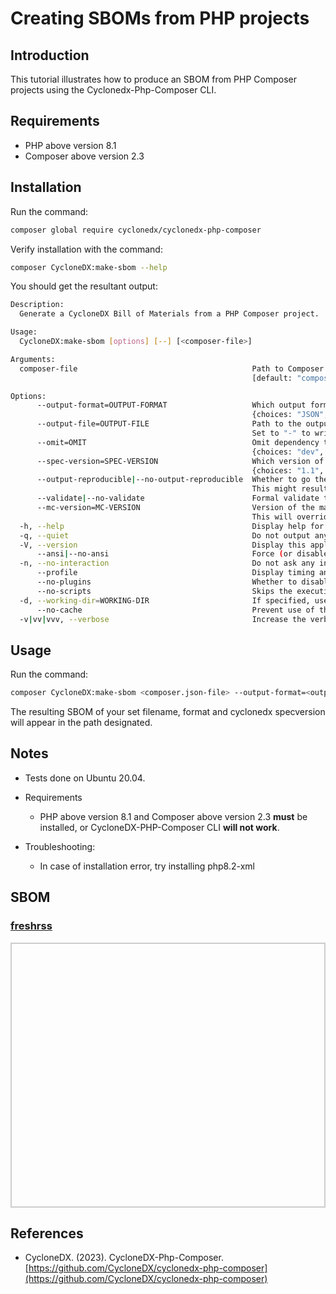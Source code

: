 # Creating SBOMs from PHP projects

## Introduction

This tutorial illustrates how to produce an SBOM from PHP Composer projects using the Cyclonedx-Php-Composer CLI.


## Requirements

* PHP above version 8.1
* Composer above version 2.3


## Installation

Run the command:

```bash
composer global require cyclonedx/cyclonedx-php-composer
```

Verify installation with the command:

```bash
composer CycloneDX:make-sbom --help
```

You should get the resultant output:

```bash
Description:
  Generate a CycloneDX Bill of Materials from a PHP Composer project.

Usage:
  CycloneDX:make-sbom [options] [--] [<composer-file>]

Arguments:
  composer-file                                       Path to Composer config file.
                                                      [default: "composer.json" file in current working directory]

Options:
      --output-format=OUTPUT-FORMAT                   Which output format to use.
                                                      {choices: "JSON", "XML"} [default: "XML"]
      --output-file=OUTPUT-FILE                       Path to the output file.
                                                      Set to "-" to write to STDOUT [default: "-"]
      --omit=OMIT                                     Omit dependency types.
                                                      {choices: "dev", "plugin"} (multiple values allowed)
      --spec-version=SPEC-VERSION                     Which version of CycloneDX spec to use.
                                                      {choices: "1.1", "1.2", "1.3", "1.4", "1.5"} [default: "1.4"]
      --output-reproducible|--no-output-reproducible  Whether to go the extra mile and make the output reproducible.
                                                      This might result in loss of time- and random-based-values.
      --validate|--no-validate                        Formal validate the resulting BOM.
      --mc-version=MC-VERSION                         Version of the main component.
                                                      This will override auto-detection.
  -h, --help                                          Display help for the given command. When no command is given display help for the list command
  -q, --quiet                                         Do not output any message
  -V, --version                                       Display this application version
      --ansi|--no-ansi                                Force (or disable --no-ansi) ANSI output
  -n, --no-interaction                                Do not ask any interactive question
      --profile                                       Display timing and memory usage information
      --no-plugins                                    Whether to disable plugins.
      --no-scripts                                    Skips the execution of all scripts defined in composer.json file.
  -d, --working-dir=WORKING-DIR                       If specified, use the given directory as working directory.
      --no-cache                                      Prevent use of the cache
  -v|vv|vvv, --verbose                                Increase the verbosity of messages: 1 for normal output, 2 for more verbose output and 3 for debug 

```

## Usage

Run the command:

```bash
composer CycloneDX:make-sbom <composer.json-file> --output-format=<output-format> --output-file=<filepath-to-sbom-name>.<output-format> --spec-version=<cyclonedx-specversion>
```

The resulting SBOM of your set filename, format and cyclonedx specversion will appear in the path designated.

## Notes

* Tests done on Ubuntu 20.04.

* Requirements

  * PHP above version 8.1 and Composer above version 2.3 **must** be installed, or CycloneDX-PHP-Composer CLI **will not work**. 

* Troubleshooting:

  * In case of installation error, try installing php8.2-xml

## SBOM

<html lang="en">
<head>
    <meta charset="UTF-8">
    <meta name="viewport" content="width=device-width, initial-scale=1.0">
    <title>Pretty JSON Display</title>
    <style>
        #json-container {
            height: 400px; /* Set a fixed height */
            overflow-y: auto; /* Enable vertical scrolling */
            border: 2px solid #ccc; /* Optional: add a border for visibility */
            padding: 10px;
        }
        pre {
            margin: 0;
            white-space: pre-wrap;
            word-wrap: break-word;
        }
    </style>
</head>
<body>
    <h3>
        <a href="./freshrss-sbom.json">freshrss</a>
    </h3>
    <div id="json-container">
        <pre id="json-display"></pre>
    </div>
    <script>
        fetch('./freshrss-sbom.json')
            .then(response => response.json())
            .then(data => {
                document.getElementById('json-display').textContent = JSON.stringify(data, null, 2);
            })
            .catch(error => console.error('Error fetching JSON:', error));
    </script>
</body>
</html>


## References

* CycloneDX. (2023). CycloneDX-Php-Composer. [https://github.com/CycloneDX/cyclonedx-php-composer](https://github.com/CycloneDX/cyclonedx-php-composer)

